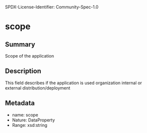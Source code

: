SPDX-License-Identifier: Community-Spec-1.0

# scope

## Summary

Scope of the application

## Description

This field describes if the application is used organization internal or external distribution/deployment

## Metadata

- name: scope
- Nature: DataProperty
- Range: xsd:string
